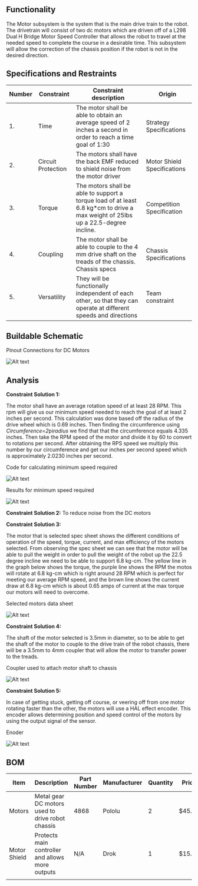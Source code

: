 ## Functionality
The Motor subsystem is the system that is the main drive train to the robot. The drivetrain will consist of two dc motors which are driven off of a L298 Dual H Bridge Motor Speed Controller that allows the robot to travel at the needed speed to complete the course in a desirable time. This subsystem will allow the correction of the chassis position if the robot is not in the desired direction.

## Specifications and Restraints
| Number | Constraint | Constraint description | Origin |
|--------|----------------------|------------------------|--------|
| 1. | Time |  The motor shall be able to obtain an average speed of 2 inches a second in order to reach a time goal of 1:30 | Strategy Specifications |
| 2. | Circuit Protection |  The motors shall have the back EMF reduced to shield noise from the motor driver| Motor Shield Specifications |
| 3. | Torque |  The motors shall be able to support a torque load of at least 6.8 kg*cm to drive a max weight of 25lbs up a 22.5-degree incline.  | Competition Specification |
| 4. | Coupling  | The motor shall be able to couple to the 4 mm drive shaft on the treads of the chassis. Chassis specs | Chassis Specifications |
| 5. | Versatility | They will be functionally independent of each other, so that they can operate at different speeds and directions | Team constraint |

## Buildable Schematic

Pinout Connections for DC Motors

![Alt text](https://github.com/cebttu/CapstoneTeam1/blob/ConorOrr-Signoff-Motors/Documentation/Signoffs/Motors/Motor_pinout.png)


## Analysis

**Constraint Solution 1:**

The motor shall have an average rotation speed of at least 28 RPM. This rpm will give us our minimum speed needed to reach the goal of at least 2 inches per second. This calculation was done based off the radius of the drive wheel which is 0.69 inches. Then finding the circumference using *Circumference=2*pi*radius* we find that that the circumference equals 4.335 inches. Then take the RPM speed of the motor and divide it by 60 to convert to rotations per second. After obtaining the RPS speed we multiply this number by our circumference and get our inches per second speed which is approximately 2.0230 inches per second. 

Code for calculating minimum speed required

![Alt text](https://github.com/cebttu/CapstoneTeam1/blob/ConorOrr-Signoff-Motors/Documentation/Signoffs/Motors/MATLAB_command.png)

Results for minimum speed required

![Alt text](https://github.com/cebttu/CapstoneTeam1/blob/ConorOrr-Signoff-Motors/Documentation/Signoffs/Motors/MATLAB_speed.png) 

**Constraint Solution 2:**
To reduce noise from the DC motors 


**Constraint Solution 3:**

The motor that is selected spec sheet shows the different conditions of operation of the speed, torque, current, and max efficiency of the motors selected. From observing the spec sheet we can see that the motor will be able to pull the weight in order to pull the weight of the robot up the 22.5 degree incline we need to be able to support 6.8 kg-cm. The yellow line in the graph below shows the torque, the 
purple line shows the RPM the motos will rotate at 6.8 kg-cm which is right around 28 RPM which is perfect for meeting our average RPM speed, and the brown line shows the current draw at 6.8 kg-cm which is about 0.65 amps of current at the max torque our motors will need to overcome. 

Selected motors data sheet

![Alt text](https://github.com/cebttu/CapstoneTeam1/blob/ConorOrr-Signoff-Motors/Documentation/Signoffs/Motors/Graph_of_dc_motors.png)


**Constraint Solution 4:**

The shaft of the motor selected is 3.5mm in diameter, so to be able to get the shaft of the motor to couple to the drive train of the robot chassis, there will be a 3.5mm to 4mm coupler that will allow the motor to transfer power to the treads.

Coupler used to attach motor shaft to chassis

![Alt text](https://github.com/cebttu/CapstoneTeam1/blob/ConorOrr-Signoff-Motors/Documentation/Signoffs/Motors/Coupler.png)

**Constraint Solution 5:**

In case of getting stuck, getting off course, or veering off from one motor rotating faster than the other, the motors will use a HAL effect encoder. This encoder allows determining position and speed control of the motors by using the output signal of the sensor. 

Enoder

![Alt text](https://github.com/cebttu/CapstoneTeam1/blob/ConorOrr-Signoff-Motors/Documentation/Signoffs/Motors/Encoder.png)

## BOM
| Item | Description | Part Number | Manufacturer | Quantity | Price | Total Price |
|------|-------------|-------------|--------------|----------|-------|-------------|
| Motors | Metal gear DC motors used to drive robot chassis | 4868 | Pololu | 2 | $45.95 | $91.90 |
| Motor Shield | Protects main controller and allows more outputs | N/A | Drok | 1 | $15.99 | $15.99 |
| | | | | | | |
